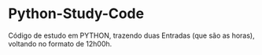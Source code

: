 # Python-Study-Code
Código de estudo em PYTHON, trazendo duas Entradas (que são as horas), voltando no formato de 12h00h.
